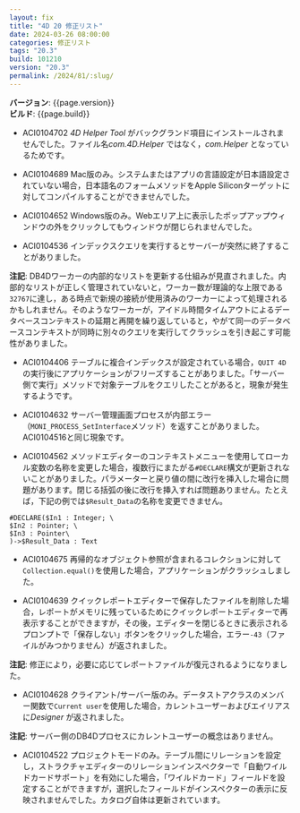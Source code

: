 ```yaml
---
layout: fix
title: "4D 20 修正リスト"
date: 2024-03-26 08:00:00
categories: 修正リスト
tags: "20.3"
build: 101210
version: "20.3"
permalink: /2024/81/:slug/
---
```


**バージョン**: {{page.version}}  
**ビルド**: {{page.build}} 

* ACI0104702 *4D Helper Tool* がバックグランド項目にインストールされませんでした。ファイル名*com.4D.Helper* ではなく，*com.Helper* となっているためです。

* ACI0104689 Mac版のみ。システムまたはアプリの言語設定が日本語設定されていない場合，日本語名のフォームメソッドをApple Siliconターゲットに対してコンパイルすることができませんでした。

* ACI0104652 Windows版のみ。Webエリア上に表示したポップアップウィンドウの外をクリックしてもウィンドウが閉じられませんでした。

* ACI0104536 インデックスクエリを実行するとサーバーが突然に終了することがありました。

**注記**: DB4Dワーカーの内部的なリストを更新する仕組みが見直されました。内部的なリストが正しく管理されていないと，ワーカー数が理論的な上限である`32767`に達し，ある時点で新規の接続が使用済みのワーカーによって処理されるかもしれません。そのようなワーカーが，アイドル時間タイムアウトによるデータベースコンテキストの延期と再開を繰り返していると，やがて同一のデータベースコンテキストが同時に別々のクエリを実行してクラッシュを引き起こす可能性がありました。

* ACI0104406 テーブルに複合インデックスが設定されている場合，`QUIT 4D`の実行後にアプリケーションがフリーズすることがありました。「サーバー側で実行」メソッドで対象テーブルをクエリしたことがあると，現象が発生するようです。

* ACI0104632 サーバー管理画面プロセスが内部エラー（`MONI_PROCESS_SetInterface`メソッド）を返すことがありました。ACI0104516と同じ現象です。

* ACI0104562 メソッドエディターのコンテキストメニューを使用してローカル変数の名称を変更した場合，複数行にまたがる`#DECLARE`構文が更新されないことがありました。パラメーターと戻り値の間に改行を挿入した場合に問題があります。閉じる括弧の後に改行を挿入すれば問題ありません。たとえば，下記の例では`$Result_Data`の名称を変更できません。

```4d
#DECLARE($In1 : Integer; \
$In2 : Pointer; \
$In3 : Pointer\
)->$Result_Data : Text
```

* ACI0104675 再帰的なオブジェクト参照が含まれるコレクションに対して`Collection.equal()`を使用した場合，アプリケーションがクラッシュしました。

* ACI0104639 クイックレポートエディターで保存したファイルを削除した場合，レポートがメモリに残っているためにクイックレポートエディターで再表示することができますが，その後，エディターを閉じるときに表示されるプロンプトで「保存しない」ボタンをクリックした場合，エラー`-43`（ファイルがみつかりません）が返されました。

**注記**: 修正により，必要に応じてレポートファイルが復元されるようになりました。

* ACI0104628 クライアント/サーバー版のみ。データストアクラスのメンバー関数で`Current user`を使用した場合，カレントユーザーおよびエイリアスに*Designer* が返されました。

**注記**: サーバー側のDB4Dプロセスにカレントユーザーの概念はありません。

* ACI0104522 プロジェクトモードのみ。テーブル間にリレーションを設定し，ストラクチャエディターのリレーションインスペクターで「自動ワイルドカードサポート」を有効にした場合，「ワイルドカード」フィールドを設定することができますが，選択したフィールドがインスペクターの表示に反映されませんでした。カタログ自体は更新されています。